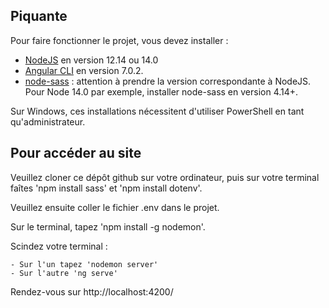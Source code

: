 ## Piquante

Pour faire fonctionner le projet, vous devez installer :
- [NodeJS](https://nodejs.org/en/download/) en version 12.14 ou 14.0 
- [Angular CLI](https://github.com/angular/angular-cli) en version 7.0.2.
- [node-sass](https://www.npmjs.com/package/node-sass) : attention à prendre la version correspondante à NodeJS. Pour Node 14.0 par exemple, installer node-sass en version 4.14+.

Sur Windows, ces installations nécessitent d'utiliser PowerShell en tant qu'administrateur.

## Pour accéder au site

Veuillez cloner ce dépôt github sur votre ordinateur, puis sur votre terminal faîtes 'npm install sass' et 'npm install dotenv'.

Veuillez ensuite coller le fichier .env dans le projet.

Sur le terminal, tapez 'npm install -g nodemon'.

Scindez votre terminal :

    - Sur l'un tapez 'nodemon server'
    - Sur l'autre 'ng serve' 

Rendez-vous sur http://localhost:4200/
